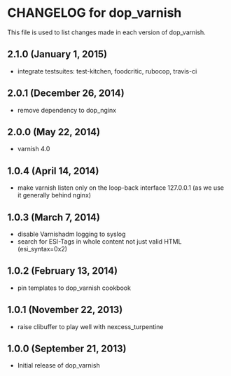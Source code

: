 # CHANGELOG for dop_varnish

This file is used to list changes made in each version of dop_varnish.

## 2.1.0  (January 1, 2015)

* integrate testsuites: test-kitchen, foodcritic, rubocop, travis-ci

## 2.0.1  (December 26, 2014)

* remove dependency to dop_nginx

## 2.0.0  (May 22, 2014)

* varnish 4.0

## 1.0.4  (April 14, 2014)

* make varnish listen only on the loop-back interface 127.0.0.1 (as we use it generally behind nginx)

## 1.0.3  (March 7, 2014)

* disable Varnishadm logging to syslog
* search for ESI-Tags in whole content not just valid HTML (esi_syntax=0x2)

## 1.0.2  (February 13, 2014)

* pin templates to dop_varnish cookbook

## 1.0.1  (November 22, 2013)

* raise clibuffer to play well with nexcess_turpentine

## 1.0.0  (September 21, 2013)

* Initial release of dop_varnish